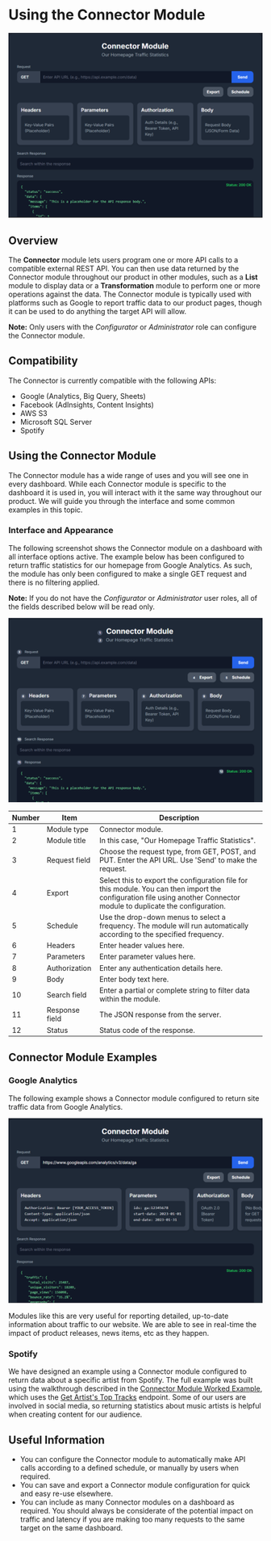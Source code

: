 <!-- This document is an example of a topic I wrote for my previous employer Evolutionizer. Their EVO-Cloud product uses a dashboard to host one or more modules that each perform a single specific function such as displaying a list, peforming financial calculations, and so on. By combining several modules on the dashboard, users can create multi-stafe processes to achieve their goals. The aim of topics like this was to describe a module in isolation without referencing how to create or configure it, as that information was written in a dedicated configuration manual. The topic concludes with several examples of how the module would be configured and used within a dashboard to help give users the full context of its application. I have removed anything specific to Evolutionizer and kept the content generic.-->

# Using the Connector Module

![moduleheader](https://github.com/gltechwriting/gltechwritingrepo/blob/main/Portfolio/images/connectormoduleheader.png)

## Overview

The **Connector** module lets users program one or more API calls to a compatible external REST API. You can then use data returned by the Connector module throughout our product in other modules, such as a **List** module to display data or a **Transformation** module to perform one or more operations against the data. The Connector module is typically used with platforms such as Google to report traffic data to our product pages, though it can be used to do anything the target API will allow.

**Note:** Only users with the *Configurator* or *Administrator* role can configure the Connector module.

## Compatibility

The Connector is currently compatible with the following APIs:

- Google (Analytics, Big Query, Sheets)
- Facebook (AdInsights, Content Insights)
- AWS S3
- Microsoft SQL Server
- Spotify

## Using the Connector Module

The Connector module has a wide range of uses and you will see one in every dashboard. While each Connector module is specific to the dashboard it is used in, you will interact with it the same way throughout our product. We will guide you through the interface and some common examples in this topic.

### Interface and Appearance

The following screenshot shows the Connector module on a dashboard with all interface options active. The example below has been configured to return traffic statistics for our homepage from Google Analytics. As such, the module has only been configured to make a single GET request and there is no filtering applied.

**Note:** If you do not have the *Configurator* or *Administrator* user roles, all of the fields described below will be read only.

![modulecallouts](https://github.com/gltechwriting/gltechwritingrepo/blob/main/Portfolio/images/connectormoduleheadercallouts.png)

|Number|Item|Description|
|---|---|---|
|1|Module type|Connector module.|
|2|Module title|In this case, "Our Homepage Traffic Statistics".|
|3|Request field|Choose the request type, from GET, POST, and PUT. Enter the API URL. Use 'Send' to make the request.|
|4|Export|Select this to export the configuration file for this module. You can then import the configuration file using another Connector module to duplicate the configuration.|
|5|Schedule|Use the drop-down menus to select a frequency. The module will run automatically according to the specified frequency.|
|6|Headers|Enter header values here.|
|7|Parameters|Enter parameter values here.|
|8|Authorization|Enter any authentication details here.|
|9|Body|Enter body text here.|
|10|Search field|Enter a partial or complete string to filter data within the module.|
|11|Response field|The JSON response from the server.|
|12|Status|Status code of the response.|

## Connector Module Examples

### Google Analytics

The following example shows a Connector module configured to return site traffic data from Google Analytics.

![example](https://github.com/gltechwriting/gltechwritingrepo/blob/main/Portfolio/images/connectormoduleheaderexample.png)

Modules like this are very useful for reporting detailed, up-to-date information about traffic to our website. We are able to see in real-time the impact of product releases, news items, etc as they happen.

### Spotify

We have designed an example using a Connector module configured to return data about a specific artist from Spotify. The full example was built using the walkthrough described in the [Connector Module Worked Example](https://github.com/gltechwriting/gltechwritingrepo/blob/main/Portfolio/how-to-guide.md), which uses the [Get Artist's Top Tracks](https://developer.spotify.com/documentation/web-api/reference/get-an-artists-top-tracks) endpoint. Some of our users are involved in social media, so returning statistics about music artists is helpful when creating content for our audience.

## Useful Information

- You can configure the Connector module to automatically make API calls according to a defined schedule, or manually by users when required.
- You can save and export a Connector module configuration for quick and easy re-use elsewhere.
- You can include as many Connector modules on a dashboard as required. You should always be considerate of the potential impact on traffic and latency if you are making too many requests to the same target on the same dashboard.